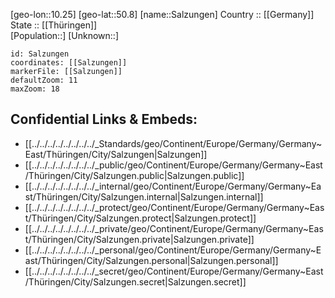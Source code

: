 ﻿---
location: [50.8,10.25] 
mapzoom: [7,12] 
mapmarker: city 
type: City
tags:
- geo/City


SpocWebEntityId: 33902
isDeleted: false
confidential: public

---
[geo-lon::10.25] 
[geo-lat::50.8] 
[name::Salzungen] 
Country :: [[Germany]]  
State :: [[Thüringen]]  
[Population::] 
[Unknown::] 


```leaflet
id: Salzungen
coordinates: [[Salzungen]] 
markerFile: [[Salzungen]] 
defaultZoom: 11 
maxZoom: 18
```


## Confidential Links & Embeds: 
- [[../../../../../../../../_Standards/geo/Continent/Europe/Germany/Germany~East/Thüringen/City/Salzungen|Salzungen]] 
- [[../../../../../../../../_public/geo/Continent/Europe/Germany/Germany~East/Thüringen/City/Salzungen.public|Salzungen.public]] 
- [[../../../../../../../../_internal/geo/Continent/Europe/Germany/Germany~East/Thüringen/City/Salzungen.internal|Salzungen.internal]] 
- [[../../../../../../../../_protect/geo/Continent/Europe/Germany/Germany~East/Thüringen/City/Salzungen.protect|Salzungen.protect]] 
- [[../../../../../../../../_private/geo/Continent/Europe/Germany/Germany~East/Thüringen/City/Salzungen.private|Salzungen.private]] 
- [[../../../../../../../../_personal/geo/Continent/Europe/Germany/Germany~East/Thüringen/City/Salzungen.personal|Salzungen.personal]] 
- [[../../../../../../../../_secret/geo/Continent/Europe/Germany/Germany~East/Thüringen/City/Salzungen.secret|Salzungen.secret]] 
